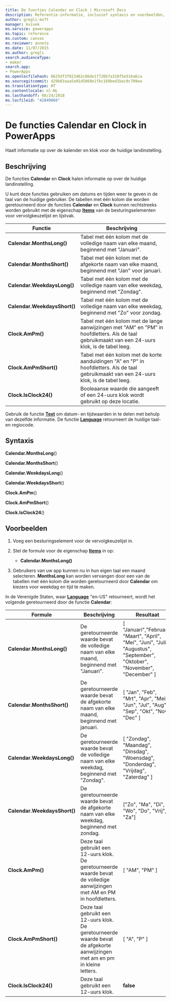 ```yaml
---
title: De functies Calendar en Clock | Microsoft Docs
description: Referentie-informatie, inclusief syntaxis en voorbeelden, voor de functies Calendar en Clock in PowerApps
author: gregli-msft
manager: kvivek
ms.service: powerapps
ms.topic: reference
ms.custom: canvas
ms.reviewer: anneta
ms.date: 11/07/2015
ms.author: gregli
search.audienceType:
- maker
search.app:
- PowerApps
ms.openlocfilehash: 6625df3f822462c86de1f720b7a310f5e516a6ca
ms.sourcegitcommit: 429b83aaa5a91d5868e1fbc169bed1bac0c709ea
ms.translationtype: HT
ms.contentlocale: nl-NL
ms.lasthandoff: 08/24/2018
ms.locfileid: "42849866"
---
```

# <a name="calendar-and-clock-functions-in-powerapps"></a>De functies Calendar en Clock in PowerApps
Haalt informatie op over de kalender en klok voor de huidige landinstelling.

## <a name="description"></a>Beschrijving
De functies **Calendar** en **Clock** halen informatie op over de huidige landinstelling.

U kunt deze functies gebruiken om datums en tijden weer te geven in de taal van de huidige gebruiker.  De tabellen met één kolom die worden geretourneerd door de functies **Calendar** en **Clock** kunnen rechtstreeks worden gebruikt met de eigenschap **[Items](../controls/properties-core.md)** van de besturingselementen voor vervolgkeuzelijst en lijstvak.

| Functie | Beschrijving |
| --- | --- |
| **Calendar.MonthsLong()** |Tabel met één kolom met de volledige naam van elke maand, beginnend met "Januari". |
| **Calendar.MonthsShort()** |Tabel met één kolom met de afgekorte naam van elke maand, beginnend met "Jan" voor januari. |
| **Calendar.WeekdaysLong()** |Tabel met één kolom met de volledige naam van elke weekdag, beginnend met "Zondag". |
| **Calendar.WeekdaysShort()** |Tabel met één kolom met de volledige naam van elke weekdag, beginnend met "Zo" voor zondag. |
| **Clock.AmPm()** |Tabel met één kolom met de lange aanwijzingen met "AM" en "PM" in hoofdletters.  Als de taal gebruikmaakt van een 24-uurs klok, is de tabel leeg. |
| **Clock.AmPmShort()** |Tabel met één kolom met de korte aanduidingen "A" en "P" in hoofdletters.  Als de taal gebruikmaakt van een 24-uurs klok, is de tabel leeg. |
| **Clock.IsClock24()** |Booleaanse waarde die aangeeft of een 24-uurs klok wordt gebruikt op deze locatie. |

Gebruik de functie **[Text](function-text.md)** om datum- en tijdwaarden in te delen met behulp van dezelfde informatie.  De functie **[Language](function-language.md)** retourneert de huidige taal- en regiocode.

## <a name="syntax"></a>Syntaxis
**Calendar.MonthsLong**()

**Calendar.MonthsShort**()

**Calendar.WeekdaysLong**()

**Calendar.WeekdaysShort**()

**Clock.AmPm**()

**Clock.AmPmShort**()

**Clock.IsClock24**()

## <a name="examples"></a>Voorbeelden
1. Voeg een besturingselement voor de vervolgkeuzelijst in.
2. Stel de formule voor de eigenschap **[Items](../controls/properties-core.md)** in op:
   
   * **Calendar.MonthsLong()**
3. Gebruikers van uw app kunnen nu in hun eigen taal een maand selecteren.  **MonthsLong** kan worden vervangen door een van de tabellen met één kolom die worden geretourneerd door **Calendar** om kiezers voor weekdag en tijd te maken.

In de Verenigde Staten, waar **[Language](function-language.md)** "en-US" retourneert, wordt het volgende geretourneerd door de functie **Calendar**:

| Formule | Beschrijving | Resultaat |
| --- | --- | --- |
| **Calendar.MonthsLong()** |De geretourneerde waarde bevat de volledige naam van elke maand, beginnend met "Januari". |[ "Januari","Februari", "Maart", "April", "Mei", "Juni", "Juli", "Augustus", "September", "Oktober", "November", "December" ] |
| **Calendar.MonthsShort()** |De geretourneerde waarde bevat de afgekorte naam van elke maand, beginnend met januari. |[ "Jan", "Feb", "Mrt", "Apr", "Mei", "Jun", "Jul", "Aug", "Sep", "Okt", "Nov", "Dec" ] |
| **Calendar.WeekdaysLong()** |De geretourneerde waarde bevat de volledige naam van elke weekdag, beginnend met "Zondag". |[ "Zondag", "Maandag", "Dinsdag", "Woensdag", "Donderdag", "Vrijdag", "Zaterdag" ] |
| **Calendar.WeekdaysShort()** |De geretourneerde waarde bevat de afgekorte naam van elke weekdag, beginnend met zondag. |["Zo", "Ma", "Di", "Wo", "Do", "Vrij", "Za"] |
| **Clock.AmPm()** |Deze taal gebruikt een 12-uurs klok.  De geretourneerde waarde bevat de volledige aanwijzingen met AM en PM in hoofdletters. |[ "AM", "PM" ] |
| **Clock.AmPmShort()** |Deze taal gebruikt een 12-uurs klok.  De geretourneerde waarde bevat de afgekorte aanwijzingen met am en pm in kleine letters. |[ "A", "P" ] |
| **Clock.IsClock24()** |Deze taal gebruikt een 12-uurs klok. |**false** |

